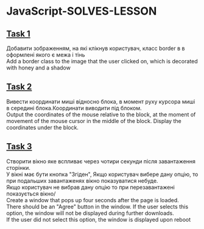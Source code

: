 # JavaScript-SOLVES-LESSON
 ##  [Task 1](https://github.com/serednii/javascript-SOLVES-LESSON/tree/Task_1/ "Необязательная подсказка")
Добавити зображенням, на які клікнув користувач, класс border в в оформлені якого є межа і тінь<br>
Add a border class to the image that the user clicked on, which is decorated with honey and a shadow
## [Task 2](https://github.com/serednii/javascript-SOLVES-LESSON/tree/Task_2/ "Необязательная подсказка")
Вивести координати миші відносно блока, в момент руху курсора миші в середині блока.Координати виводити під блоком.<br>
Output the coordinates of the mouse relative to the block, at the moment of movement of the mouse cursor in the middle of the block. Display the coordinates under the block.
## [Task 3](https://github.com/serednii/javascript-SOLVES-LESSON/tree/Task_3/ "Необязательная подсказка")
Створити вікно яке вспливає через чотири секунди після завантаження сторінки. <br>
У вікні має бути кнопка "Згіден", Якщо користувач вибере дану опцію, то при подальших завантаженях вікно показуватися небуде.<br>
Якщо користувач не вибрав дану опцію то при перезавантажені показується вікно/<br>
Create a window that pops up four seconds after the page is loaded. <br>
There should be an "Agree" button in the window. If the user selects this option, the window will not be displayed during further downloads.<br>
If the user did not select this option, the  window is displayed upon reboot

